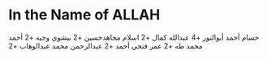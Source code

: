 # In the Name of ALLAH

حسام أحمد أبوالنور +4
عبدالله كمال +2
اسلام مجاهدحسين +2
بيشوي وجيه +2
أحمد محمد طه +2
عمر فتحي أحمد +2
عبدالرحمن محمد عبدالوهاب +2

